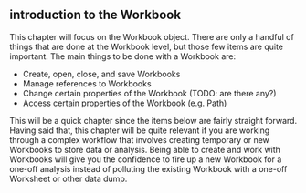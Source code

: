 ## introduction to the Workbook

This chapter will focus on the Workbook object. There are only a handful of things that are done at the Workbook level, but those few items are quite important.  The main things to be done with a Workbook are:

* Create, open, close, and save Workbooks
* Manage references to Workbooks
* Change certain properties of the Workbook (TODO: are there any?)
* Access certain properties of the Workbook (e.g. Path)

This will be a quick chapter since the items below are fairly straight forward.  Having said that, this chapter will be quite relevant if you are working through a complex workflow that involves creating temporary or new Workbooks to store data or analysis.  Being able to create and work with Workbooks will give you the confidence to fire up a new Workbook for a one-off analysis instead of polluting the existing Workbook with a one-off Worksheet or other data dump.
